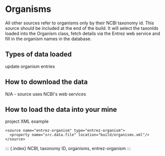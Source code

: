 Organisms
=========

All other sources refer to organisms only by their NCBI taxonomy id.
This source should be included at the end of the build. It will select
the taxonIds loaded into the Organism class, fetch details via the
Entrez web service and fill in the organism names in the database.

Types of data loaded
--------------------

update organism entries

How to download the data
------------------------

N/A - source uses NCBI\'s web services

How to load the data into your mine
-----------------------------------

project XML example

``` {.xml}
<source name="entrez-organism" type="entrez-organism">
  <property name="src.data.file" location="build/organisms.xml"/>
</source>
```

::: {.index}
NCBI, taxonomy ID, organisms, entrez-organism
:::
